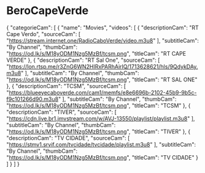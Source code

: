 # BeroCapeVerde
{
"categorieCam": [
{
"name": "Movies",
"videos": [
{
"descriptionCam": "RT Cape Verdo",
"sourceCam": [
"https://stream.internet.one/RadioCaboVerde/video.m3u8"
],
"subtitleCam": "By Channel",
"thumbCam": "https://od.lk/s/M18yODM1Nzg5MzBf/tcsm.png",
"titleCam": "RT CAPE VERDE"
},
{
"descriptionCam": "RT Sal One",
"sourceCam": [
"https://lon.rtsp.me/r3ZnG6WN2HIRxPARhAirIQ/1713628621/hls/9QdykDAy.m3u8"
],
"subtitleCam": "By Channel",
"thumbCam": "https://od.lk/s/M18yODM1Nzg5MzBf/tcsm.png",
"titleCam": "RT SAL ONE"
},
{
"descriptionCam": "TCSM",
"sourceCam": [
"https://blueeyecaboverde.com/cam1/memfs/e8e6696b-2102-45b9-9b5c-f9c101266d90.m3u8"
],
"subtitleCam": "By Channel",
"thumbCam": "https://od.lk/s/M18yODM1Nzg5MzBf/tcsm.png",
"titleCam": "TCSM"
},
{
"descriptionCam": "TIVER",
"sourceCam": [
"https://cdn.live.br1.jmvstream.com/w/AVJ-13550/playlist/playlist.m3u8"
],
"subtitleCam": "By Channel",
"thumbCam": "https://od.lk/s/M18yODM1Nzg5MzBf/tcsm.png",
"titleCam": "TIVER"
},
{
"descriptionCam": "TV CIDADE",
"sourceCam": [
"https://stmv1.srvif.com/tvcidade/tvcidade/playlist.m3u8"
],
"subtitleCam": "By Channel",
"thumbCam": "https://od.lk/s/M18yODM1Nzg5MzBf/tcsm.png",
"titleCam": "TV CIDADE"
}
]
}
]
}
